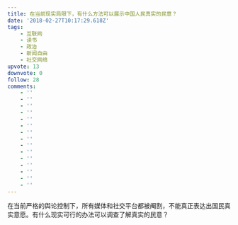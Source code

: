 ```yaml
---
title: 在当前现实局限下，有什么方法可以展示中国人民真实的民意？
date: '2018-02-27T10:17:29.618Z'
tags:
    - 互联网
    - 读书
    - 政治
    - 新闻自由
    - 社交网络
upvote: 13
downvote: 0
follow: 28
comments:
    - ''
    - ''
    - ''
    - ''
    - ''
    - ''
    - ''
    - ''
    - ''
    - ''
    - ''
    - ''
    - ''
    - ''
    - ''
---
```


在当前严格的舆论控制下，所有媒体和社交平台都被阉割，不能真正表达出国民真实意愿。有什么现实可行的办法可以调查了解真实的民意？
